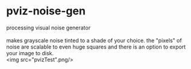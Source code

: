 # pviz-noise-gen
processing visual noise generator<br>
<br>
makes grayscale noise tinted to a shade of your choice. the "pixels" of noise are scalable to even huge squares and there is an option to export your image to disk.
<br>
<img src="pvizTest".png/>
